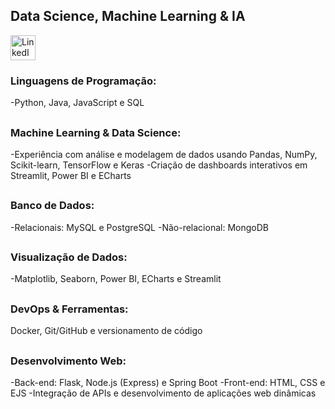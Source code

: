 ## Data Science, Machine Learning & IA

<p align="left">
  <a href="https://www.linkedin.com/in/lucascanutoo/" target="_blank">
    <img src="https://skillicons.dev/icons?i=linkedin" height="40" alt="LinkedIn" />
  </a>
</p>

### Linguagens de Programação: 
-Python, Java, JavaScript e SQL
##
###  Machine Learning & Data Science: 
-Experiência com análise e modelagem de dados usando Pandas, NumPy, Scikit-learn, TensorFlow e
Keras
-Criação de dashboards interativos em Streamlit, Power BI e ECharts
##
###  Banco de Dados: 
-Relacionais: MySQL e PostgreSQL
-Não-relacional: MongoDB
##
###  Visualização de Dados: 
-Matplotlib, Seaborn, Power BI, ECharts e Streamlit
##
###  DevOps & Ferramentas:
Docker, Git/GitHub e versionamento de código
##
###  Desenvolvimento Web: 
-Back-end: Flask, Node.js (Express) e Spring Boot
-Front-end: HTML, CSS e EJS
-Integração de APIs e desenvolvimento de aplicações web dinâmicas
